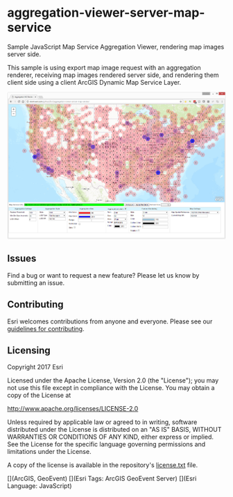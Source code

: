 # aggregation-viewer-server-map-service

Sample JavaScript Map Service Aggregation Viewer, rendering map images server side.

This sample is using export map image request with an aggregation renderer, receiving map images rendered server side, and rendering them client side using a client ArcGIS Dynamic Map Service Layer.

![App](server-flat-hexagon.png?raw=true)

## Issues

Find a bug or want to request a new feature?  Please let us know by submitting an issue.

## Contributing

Esri welcomes contributions from anyone and everyone. Please see our [guidelines for contributing](https://github.com/esri/contributing).

## Licensing
Copyright 2017 Esri

Licensed under the Apache License, Version 2.0 (the "License");
you may not use this file except in compliance with the License.
You may obtain a copy of the License at

   http://www.apache.org/licenses/LICENSE-2.0

Unless required by applicable law or agreed to in writing, software
distributed under the License is distributed on an "AS IS" BASIS,
WITHOUT WARRANTIES OR CONDITIONS OF ANY KIND, either express or implied.
See the License for the specific language governing permissions and
limitations under the License.

A copy of the license is available in the repository's [license.txt](license.txt?raw=true) file.

[](ArcGIS, GeoEvent)
[](Esri Tags: ArcGIS GeoEvent Server)
[](Esri Language: JavaScript)
